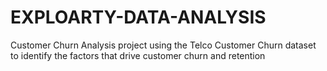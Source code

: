 # EXPLOARTY-DATA-ANALYSIS
Customer Churn Analysis project using the Telco Customer Churn dataset to identify the factors that drive customer churn and retention
